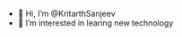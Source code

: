 - 👋 Hi, I’m @KritarthSanjeev
- 👀 I’m interested in learing new technology


<!---
KritarthSanjeev/KritarthSanjeev is a ✨ special ✨ repository because its `README.md` (this file) appears on your GitHub profile.
You can click the Preview link to take a look at your changes.
--->
